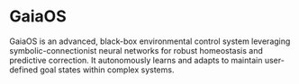 # GaiaOS
GaiaOS is an advanced, black-box environmental control system leveraging symbolic-connectionist neural networks for robust homeostasis and predictive correction. It autonomously learns and adapts to maintain user-defined goal states within complex systems.

